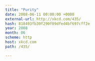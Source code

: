 ```yaml
---
title: "Purity"
date: 2008-06-11 00:00:00 +0000
external-url: http://xkcd.com/435/
hash: 818493fb30f290f09dfed4bf697cff2e
year: 2008
month: 06
scheme: http
host: xkcd.com
path: /435/

---
```



